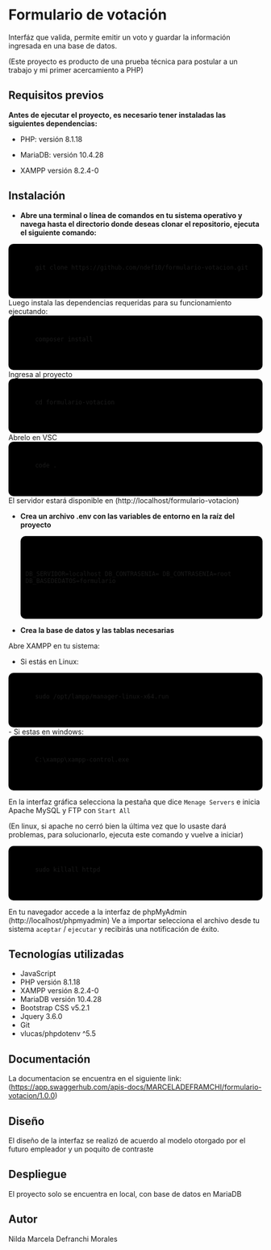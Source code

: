 # Formulario de votación

Interfáz que valida, permite emitir un voto y guardar la información ingresada en una base de datos.

(Este proyecto es producto de una prueba técnica para postular a un trabajo y mi primer acercamiento a PHP)

## Requisitos previos

__Antes de ejecutar el proyecto, es necesario tener instaladas las siguientes dependencias:__

- PHP: versión 8.1.18 

- MariaDB: versión 10.4.28

- XAMPP versión 8.2.4-0 

## Instalación

- __Abre una terminal o línea de comandos en tu sistema operativo y navega hasta el directorio donde deseas clonar el repositorio, ejecuta el siguiente comando:__
<div style="background-color: black; padding: 10px; border-radius: 10px;">
  <pre>
    <code>
      git clone https://github.com/ndef10/formulario-votacion.git
    </code>
  </pre>
</div>
Luego instala las dependencias requeridas para su funcionamiento ejecutando:
<div style="background-color: black; padding: 10px; border-radius: 10px;">
  <pre>
    <code>
      composer install
    </code>
  </pre>
</div>
Ingresa al proyecto
<div style="background-color: black; padding: 10px; border-radius: 10px;">
  <pre>
    <code>
      cd formulario-votacion
    </code>
  </pre>
</div>
Abrelo en VSC
<div style="background-color: black; padding: 10px; border-radius: 10px;">
  <pre>
    <code>
      code .
    </code>
  </pre>
</div>
El servidor estará disponible en (http://localhost/formulario-votacion)

- __Crea un archivo .env con las variables de entorno en la raíz del proyecto__

   <div style="background-color: black; padding: 10px; border-radius: 10px;">
  	<pre>
    	<code>
    	
	DB_SERVIDOR=localhost
	DB_CONTRASENIA=
	DB_CONTRASENIA=root
	DB_BASEDEDATOS=formulario	
    	</code>
  	</pre>
   </div>

- __Crea la base de datos y las tablas necesarias__

Abre XAMPP en tu sistema:
- Si estás en Linux: 
<div style="background-color: black; padding: 10px; border-radius: 10px;">
  <pre>
    <code>
      sudo /opt/lampp/manager-linux-x64.run
    </code>
  </pre>
</div>
- Si estas en windows:
<div style="background-color: black; padding: 10px; border-radius: 10px;">
  <pre>
    <code>
      C:\xampp\xampp-control.exe
    </code>
  </pre>
</div>

En la interfaz gráfica selecciona la pestaña que dice `Menage Servers` e inicia Apache MySQL y FTP con `Start All`

(En linux, si apache no cerró bien la última vez que lo usaste dará problemas, para solucionarlo, ejecuta este comando y vuelve a iniciar)
<div style="background-color: black; padding: 10px; border-radius: 10px;">
  <pre>
    <code>
      sudo killall httpd
    </code>
  </pre>
</div>


En tu navegador accede a la interfaz de phpMyAdmin (http://localhost/phpmyadmin)
Ve a importar selecciona el archivo desde tu sistema `aceptar` / `ejecutar` y recibirás una notificación de éxito.

## Tecnologías utilizadas

- JavaScript
- PHP versión 8.1.18
- XAMPP versión 8.2.4-0
- MariaDB versión 10.4.28
- Bootstrap CSS v5.2.1
- Jquery 3.6.0 
- Git
- vlucas/phpdotenv ^5.5

## Documentación

La documentacion se encuentra en el siguiente link: (https://app.swaggerhub.com/apis-docs/MARCELADEFRAMCHI/formulario-votacion/1.0.0)

## Diseño

El diseño de la interfaz se realizó de acuerdo al modelo otorgado por el futuro empleador y un poquito de contraste

## Despliegue

El proyecto solo se encuentra en local, con base de datos en MariaDB


## Autor

Nilda Marcela Defranchi Morales